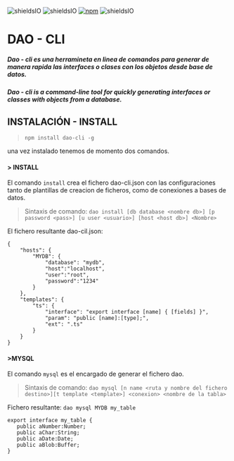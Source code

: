 ![shieldsIO](https://img.shields.io/github/issues/peraltalberto/dao-cli.svg)
![shieldsIO](https://img.shields.io/github/release/peraltalberto/dao-cli.svg)
[![npm](https://img.shields.io/npm/v/dao-cli.svg)](https://www.npmjs.com/package/dao-cli)
![shieldsIO](https://img.shields.io/github/license/peraltalberto/dao-cli.svg)

# DAO - CLI

##### ***Dao - cli***  es una herramineta en linea de comandos para generar de manera rapida las interfaces o clases con los objetos desde base de datos. 

##### ***Dao - cli***  is a command-line tool for quickly generating interfaces or classes with objects from a database.

## INSTALACIÓN - INSTALL

> `npm install dao-cli -g`

una vez instalado tenemos de momento dos comandos.

#### > INSTALL 
 
 El comando `install` crea el fichero dao-cli.json con las configuraciones tanto de plantillas de creacion de ficheros, como de conexiones a bases de datos. 
 
 >    Sintaxis de comando:
 `dao install [db database <nombre db>] [p password <pass>] [u user <usuario>] [host <host db>] <Nombre>`
 
 
El fichero resultante dao-cil.json: 
~~~
{
    "hosts": {
        "MYDB": {
            "database": "mydb",
            "host":"localhost",
            "user":"root",
            "password":"1234"
        }
    },
    "templates": {
        "ts": {
            "interface": "export interface [name] { [fields] }",
            "param": "public [name]:[type];",
            "ext": ".ts"
        }
    }
}
~~~
 #### >MYSQL
 
 El comando `mysql` es el encargado de generar el fichero dao.
 
 >    Sintaxis de comando:
 `dao mysql [n name <ruta y nombre del fichero destino>][t template <template>] <conexion> <nombre de la tabla>`
 
 Fichero resultante:
 `dao mysql MYDB my_table`
 ~~~
export interface my_table { 
    public aNumber:Number;
    public aChar:String;
    public aDate:Date;
    public aBlob:Buffer;
}
 ~~~
